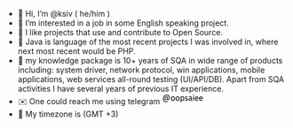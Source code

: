 - 👋 Hi, I’m @ksiv ( he/him )
- 👀 I’m interested in a job in some English speaking project.
- 🤝 I like projects that use and contribute to Open Source.
- 🌱 Java is language of the most recent projects I was involved in, where next most recent would be PHP. 
- 💼 my knowledge package is 10+ years of SQA in wide range of products including: system driver, network protocol, win applications, mobile applications, web services all-round testing (UI/API/DB). Apart from SQA activities I have several years of previous IT experience.
- ✉️ One could reach me using telegram ![alt text](https://github.com/ksiv/ksiv/blob/main/pict.jpg)
- :compass:	 My timezone is (GMT +3) 

<!---
ksiv/ksiv is a ✨ special ✨ repository because its `README.md` (this file) appears on your GitHub profile.
You can click the Preview link to take a look at your changes.
--->

